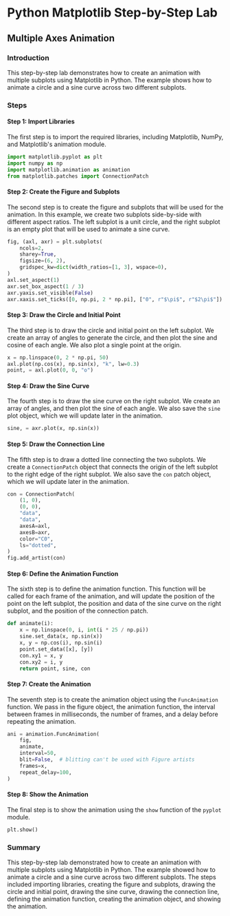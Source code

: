 # Python Matplotlib Step-by-Step Lab

## Multiple Axes Animation

### Introduction

This step-by-step lab demonstrates how to create an animation with multiple subplots using Matplotlib in Python. The example shows how to animate a circle and a sine curve across two different subplots.

### Steps

#### Step 1: Import Libraries

The first step is to import the required libraries, including Matplotlib, NumPy, and Matplotlib's animation module.

```python
import matplotlib.pyplot as plt
import numpy as np
import matplotlib.animation as animation
from matplotlib.patches import ConnectionPatch
```

#### Step 2: Create the Figure and Subplots

The second step is to create the figure and subplots that will be used for the animation. In this example, we create two subplots side-by-side with different aspect ratios. The left subplot is a unit circle, and the right subplot is an empty plot that will be used to animate a sine curve.

```python
fig, (axl, axr) = plt.subplots(
    ncols=2,
    sharey=True,
    figsize=(6, 2),
    gridspec_kw=dict(width_ratios=[1, 3], wspace=0),
)
axl.set_aspect(1)
axr.set_box_aspect(1 / 3)
axr.yaxis.set_visible(False)
axr.xaxis.set_ticks([0, np.pi, 2 * np.pi], ["0", r"$\pi$", r"$2\pi$"])
```

#### Step 3: Draw the Circle and Initial Point

The third step is to draw the circle and initial point on the left subplot. We create an array of angles to generate the circle, and then plot the sine and cosine of each angle. We also plot a single point at the origin.

```python
x = np.linspace(0, 2 * np.pi, 50)
axl.plot(np.cos(x), np.sin(x), "k", lw=0.3)
point, = axl.plot(0, 0, "o")
```

#### Step 4: Draw the Sine Curve

The fourth step is to draw the sine curve on the right subplot. We create an array of angles, and then plot the sine of each angle. We also save the `sine` plot object, which we will update later in the animation.

```python
sine, = axr.plot(x, np.sin(x))
```

#### Step 5: Draw the Connection Line

The fifth step is to draw a dotted line connecting the two subplots. We create a `ConnectionPatch` object that connects the origin of the left subplot to the right edge of the right subplot. We also save the `con` patch object, which we will update later in the animation.

```python
con = ConnectionPatch(
    (1, 0),
    (0, 0),
    "data",
    "data",
    axesA=axl,
    axesB=axr,
    color="C0",
    ls="dotted",
)
fig.add_artist(con)
```

#### Step 6: Define the Animation Function

The sixth step is to define the animation function. This function will be called for each frame of the animation, and will update the position of the point on the left subplot, the position and data of the sine curve on the right subplot, and the position of the connection patch.

```python
def animate(i):
    x = np.linspace(0, i, int(i * 25 / np.pi))
    sine.set_data(x, np.sin(x))
    x, y = np.cos(i), np.sin(i)
    point.set_data([x], [y])
    con.xy1 = x, y
    con.xy2 = i, y
    return point, sine, con
```

#### Step 7: Create the Animation

The seventh step is to create the animation object using the `FuncAnimation` function. We pass in the figure object, the animation function, the interval between frames in milliseconds, the number of frames, and a delay before repeating the animation.

```python
ani = animation.FuncAnimation(
    fig,
    animate,
    interval=50,
    blit=False,  # blitting can't be used with Figure artists
    frames=x,
    repeat_delay=100,
)
```

#### Step 8: Show the Animation

The final step is to show the animation using the `show` function of the `pyplot` module.

```python
plt.show()
```

### Summary

This step-by-step lab demonstrated how to create an animation with multiple subplots using Matplotlib in Python. The example showed how to animate a circle and a sine curve across two different subplots. The steps included importing libraries, creating the figure and subplots, drawing the circle and initial point, drawing the sine curve, drawing the connection line, defining the animation function, creating the animation object, and showing the animation.
